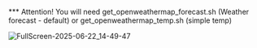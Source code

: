 
*** Attention! You will need get_openweathermap_forecast.sh (Weather forecast - default) or get_openweathermap_temp.sh (simple temp)
 
![FullScreen-2025-06-22_14-49-47](https://github.com/user-attachments/assets/092633bd-2a86-4223-a517-34c32919f584)
